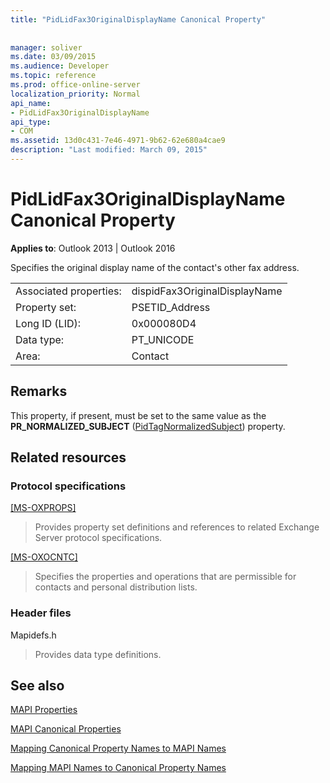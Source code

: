 ```yaml
---
title: "PidLidFax3OriginalDisplayName Canonical Property"
 
 
manager: soliver
ms.date: 03/09/2015
ms.audience: Developer
ms.topic: reference
ms.prod: office-online-server
localization_priority: Normal
api_name:
- PidLidFax3OriginalDisplayName
api_type:
- COM
ms.assetid: 13d0c431-7e46-4971-9b62-62e680a4cae9
description: "Last modified: March 09, 2015"
---
```


# PidLidFax3OriginalDisplayName Canonical Property

  
  
**Applies to**: Outlook 2013 | Outlook 2016 
  
Specifies the original display name of the contact's other fax address.
  
|||
|:-----|:-----|
|Associated properties:  <br/> |dispidFax3OriginalDisplayName  <br/> |
|Property set:  <br/> |PSETID_Address  <br/> |
|Long ID (LID):  <br/> |0x000080D4  <br/> |
|Data type:  <br/> |PT_UNICODE  <br/> |
|Area:  <br/> |Contact  <br/> |
   
## Remarks

This property, if present, must be set to the same value as the **PR_NORMALIZED_SUBJECT** ([PidTagNormalizedSubject](pidtagnormalizedsubject-canonical-property.md)) property.
  
## Related resources

### Protocol specifications

[[MS-OXPROPS]](http://msdn.microsoft.com/library/f6ab1613-aefe-447d-a49c-18217230b148%28Office.15%29.aspx)
  
> Provides property set definitions and references to related Exchange Server protocol specifications.
    
[[MS-OXOCNTC]](http://msdn.microsoft.com/library/9b636532-9150-4836-9635-9c9b756c9ccf%28Office.15%29.aspx)
  
> Specifies the properties and operations that are permissible for contacts and personal distribution lists.
    
### Header files

Mapidefs.h
  
> Provides data type definitions.
    
## See also



[MAPI Properties](mapi-properties.md)
  
[MAPI Canonical Properties](mapi-canonical-properties.md)
  
[Mapping Canonical Property Names to MAPI Names](mapping-canonical-property-names-to-mapi-names.md)
  
[Mapping MAPI Names to Canonical Property Names](mapping-mapi-names-to-canonical-property-names.md)

